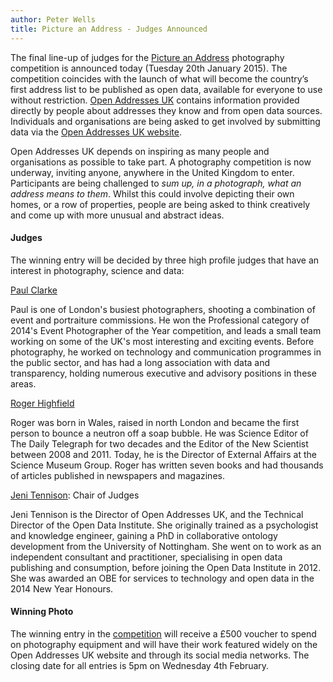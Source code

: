 ```yaml
---
author: Peter Wells
title: Picture an Address - Judges Announced
---
```


The final line-up of judges for the [Picture an Address](http://alpha.openaddressesuk.org/blog/2015/01/14/picture-an-address) photography competition is announced today (Tuesday 20th January 2015). The competition coincides with the launch of what will become the country’s first address list to be published as open data, available for everyone to use without restriction. [Open Addresses UK](http://openaddressesuk.org/) contains information provided directly by people about addresses they know and from open data sources. Individuals and organisations are being asked to get involved by submitting data via the [Open Addresses UK website](http://alpha.openaddressesuk.org/).

Open Addresses UK depends on inspiring as many people and organisations as possible to take part.  A photography competition is now underway, inviting anyone, anywhere in the United Kingdom to enter. Participants are being challenged to *sum up, in a photograph, what an address means to them*. Whilst this could involve depicting their own homes, or a row of properties, people are being asked to think creatively and come up with more unusual and abstract ideas.

#### Judges

The winning entry will be decided by three high profile judges that have an interest in photography, science and data:

[Paul Clarke](http://paulclarke.com/)

Paul is one of London's busiest photographers, shooting a combination of event and portraiture commissions. He won the Professional category of 2014's Event Photographer of the Year competition, and leads a small team working on some of the UK's most interesting and exciting events. Before photography, he worked on technology and communication programmes in the public sector, and has had a long association with data and transparency, holding numerous executive and advisory positions in these areas.

[Roger Highfield](http://www.rogerhighfield.com/)

Roger was born in Wales, raised in north London and became the first person to bounce a neutron off a soap bubble. He was Science Editor of The Daily Telegraph for two decades and the Editor of the New Scientist between 2008 and 2011. Today, he is the Director of External Affairs at the Science Museum Group. Roger has written seven books and had thousands of articles published in newspapers and magazines.

[Jeni Tennison](http://alpha.openaddressesuk.org/about/team): Chair of Judges

Jeni Tennison is the Director of Open Addresses UK, and the Technical Director of the Open Data Institute. She originally trained as a psychologist and knowledge engineer, gaining a PhD in collaborative ontology development from the University of Nottingham. She went on to work as an independent consultant and practitioner, specialising in open data publishing and consumption, before joining the Open Data Institute in 2012. She was awarded an OBE for services to technology and open data in the 2014 New Year Honours.

#### Winning Photo

The winning entry in the [competition](http://alpha.openaddressesuk.org/blog/2015/01/14/picture-an-address) will receive a £500 voucher to spend on photography equipment and will have their work featured widely on the Open Addresses UK website and through its social media networks. The closing date for all entries is 5pm on Wednesday 4th February.


